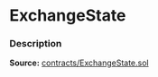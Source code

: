# ExchangeState

### Description <a id="description"></a>

**Source:** [contracts/ExchangeState.sol](https://github.com/perifinance/peri-finance/blob/master/contracts/ExchangeState.sol)

